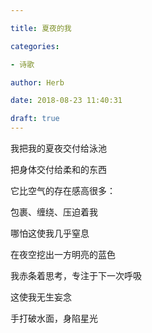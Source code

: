 ```yaml
---

title: 夏夜的我

categories:

- 诗歌

author: Herb

date: 2018-08-23 11:40:31

draft: true
---
```


我把我的夏夜交付给泳池

把身体交付给柔和的东西

它比空气的存在感高很多：

包裹、缠绕、压迫着我

哪怕这使我几乎窒息



在夜空挖出一方明亮的蓝色

我赤条着思考，专注于下一次呼吸

这使我无生妄念

手打破水面，身陷星光